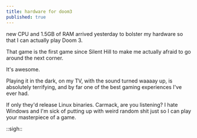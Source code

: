 ```yaml
---
title: hardware for doom3
published: true
---
```


new CPU and 1.5GB of RAM arrived yesterday to bolster my hardware so
that I can actually play Doom 3.

That game is the first game since Silent Hill to make me actually afraid
to go around the next corner.

It's awesome.

Playing it in the dark, on my TV, with the sound turned waaaay up, is
absolutely terrifying, and by far one of the best gaming experiences
I've ever had.

If only they'd release Linux binaries. Carmack, are you listening? I
hate Windows and I'm sick of putting up with weird random shit just so I
can play your masterpiece of a game.

::sigh::
